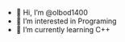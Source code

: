 - 👋 Hi, I’m @olbod1400
- 👀 I’m interested in Programing
- 🌱 I’m currently learning C++

<!---
olbod1400/olbod1400 is a ✨ special ✨ repository because its `README.md` (this file) appears on your GitHub profile.
You can click the Preview link to take a look at your changes.
--->

